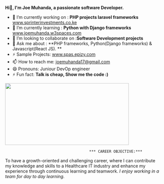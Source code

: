    **Hi👋, I'm Joe Muhanda, a passionate software Developer.**
   
- 🔭 I’m currently working on  : **PHP projects laravel frameworks** www.sprinterinvestments.co.ke
- 🌱 I’m currently learning : **Python with Django frameworks**  www.joemuhanda.w3spaces.com 
- 👯 I’m looking to collaborate on :**Software Development projects**
- 💬 Ask me about : **PHP frameworks, Python(Django frameworks) & Javascript(React JS). **
- ⚡  Sample Projects: www.spas.epizy.com                                       
- 📫 How to reach me: joemuhanda17@gmail.com 
- 😄 Pronouns: Juniour DevOp engineer 
- ⚡ Fun fact: **Talk is cheap, Show me the code :)**
<img src="https://user-images.githubusercontent.com/88422453/206272184-7d80a158-b98c-423d-9fc3-ed8d5797e406.gif" width="400" height="200" />

                                          *** CAREER OBJECTIVE:***
To have a growth-oriented and challenging career, where I can contribute my knowledge and skills to a Healthcare IT industry and enhance my experience through continuous learning and teamwork.  *I enjoy working in a team for day to day learning.*
